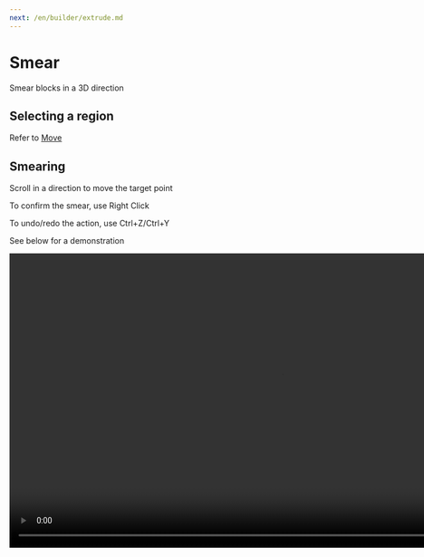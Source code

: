 ```yaml
---
next: /en/builder/extrude.md
---
```


# Smear

Smear blocks in a 3D direction

## Selecting a region

Refer to [Move](move.md)

## Smearing

Scroll in a direction to move the target point

To confirm the smear, use Right Click

To undo/redo the action, use Ctrl+Z/Ctrl+Y

See below for a demonstration

<video width="960" height="520" controls autoplay loop>
    <source src="/images/SmearTool.mp4" type="video/mp4">
</video>
